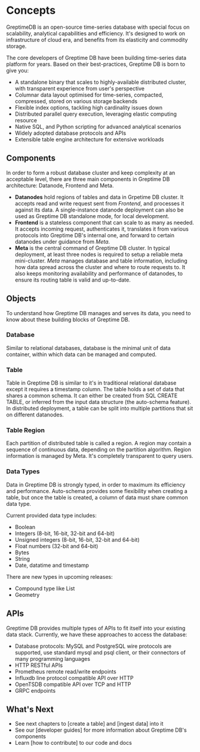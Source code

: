 # Concepts

GreptimeDB is an open-source time-series database with special focus on
scalability, analytical capabilities and efficiency. It's designed to work on
infrastructure of cloud era, and benefits from its elasticity and commodity
storage.

The core developers of Greptime DB have been building time-series data platform
for years. Based on their best-practices, Greptime DB is born to give you:

- A standalone binary that scales to highly-available distributed cluster, with
  transparent experience from user's perspective
- Columnar data layout optimised for time-series, compacted, compressed, stored
  on various storage backends
- Flexible index options, tackling high cardinality issues down
- Distributed parallel query execution, leveraging elastic computing resource
- Native SQL, and Python scripting for advanced analytical scenarios
- Widely adopted database protocols and APIs
- Extensible table engine architecture for extensive workloads

## Components

In order to form a robust database cluster and keep complexity at an acceptable
level, there are three main components in Greptime DB architecture: Datanode,
Frontend and Meta.

- **Datanodes** hold regions of tables and data in Grpetime DB cluster. It
  accepts read and write request sent from *Frontend*, and processes it against
  its data. A single-instance datanode deployment can also be used as Greptime
  DB standalone mode, for local development.
- **Frontend** is a stateless component that can scale to as many as needed. It
  accepts incoming request, authenticates it, translates it from various
  protocols into Greptime DB's internal one, and forward to certain datanodes
  under guidance from *Meta*.
- **Meta** is the central command of Greptime DB cluster. In typical deployment,
  at least three nodes is required to setup a reliable meta mini-cluster. *Meta*
  manages database and table information, including how data spread across the
  cluster and where to route requests to. It also keeps monitoring availability
  and performance of datanodes, to ensure its routing table is valid and
  up-to-date.

## Objects

To understand how Greptime DB manages and serves its data, you need to know
about these building blocks of Greptime DB.

### Database

Similar to relational databases, database is the minimal unit of data container,
within which data can be managed and computed.

### Table

Table in Greptime DB is similar to it's in traditional relational database
except it requires a timestamp column. The table holds a set of data that shares
a common schema. It can either be created from SQL CREATE TABLE, or inferred
from the input data structure (the auto-schema feature). In distributed
deployment, a table can be split into multiple partitions that sit on different
datanodes.

### Table Region

Each partition of distributed table is called a region. A region may contain a
sequence of continuous data, depending on the partition algorithm. Region
information is managed by Meta. It's completely transparent to query users.

### Data Types

Data in Greptime DB is strongly typed, in order to maximum its efficiency and
performance. Auto-schema provides some flexibility when creating a table, but
once the table is created, a column of data must share common data type.

Current provided data type includes:

- Boolean
- Integers (8-bit, 16-bit, 32-bit and 64-bit)
- Unsigned integers (8-bit, 16-bit, 32-bit and 64-bit)
- Float numbers (32-bit and 64-bit)
- Bytes
- String
- Date, datatime and timestamp

There are new types in upcoming releases:

- Compound type like List
- Geometry

## APIs

Greptime DB provides multiple types of APIs to fit itself into your existing
data stack. Currently, we have these approaches to access the database:

- Database protocols: MySQL and PostgreSQL wire protocols are supported, use
  standard mysql and psql client, or their connectors of many programming
  languages
- HTTP RESTful APIs
- Prometheus remote read/write endpoints
- Influxdb line protocol compatible API over HTTP
- OpenTSDB compatible API over TCP and HTTP
- GRPC endpoints

## What's Next

- See next chapters to [create a table] and [ingest data] into it
- See our [developer guides] for more information about Greptime DB's components
- Learn [how to contribute] to our code and docs
